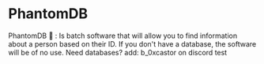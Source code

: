 # PhantomDB
PhantomDB 👻 : Is batch software that will allow you to find information about a person based on their ID. If you don't have a database, the software will be of no use. Need databases? add: b_0xcastor on discord 
<h>
test
